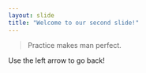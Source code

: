 ```yaml
---
layout: slide
title: "Welcome to our second slide!"
---
```

> Practice makes man perfect.
>
Use the left arrow to go back!
